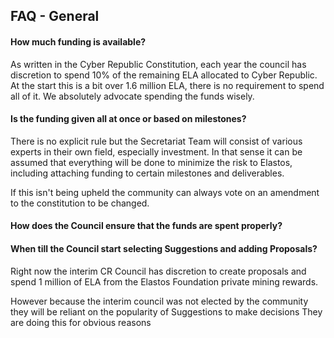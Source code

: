 

## FAQ - General

#### How much funding is available?

As written in the Cyber Republic Constitution, each year the council has discretion to spend 10% of the remaining ELA allocated to Cyber Republic.
At the start this is a bit over 1.6 million ELA, there is no requirement to spend all of it. We absolutely advocate spending the funds wisely.

#### Is the funding given all at once or based on milestones?

There is no explicit rule but the Secretariat Team will consist of various experts in their own field, especially investment. In that sense
it can be assumed that everything will be done to minimize the risk to Elastos, including attaching funding to certain milestones and deliverables.

If this isn't being upheld the community can always vote on an amendment to the constitution to be changed.

#### How does the Council ensure that the funds are spent properly?

#### When till the Council start selecting Suggestions and adding Proposals?

Right now the interim CR Council has discretion to create proposals and spend 1 million of ELA from the Elastos Foundation private mining rewards.

However because the interim council was not elected by the community they will be reliant on the popularity of Suggestions to make decisions
They are doing this for obvious reasons


